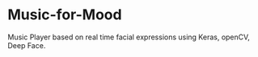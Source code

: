 # Music-for-Mood
Music Player based on real time facial expressions using Keras, openCV, Deep Face.
